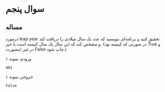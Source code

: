 # سوال پنجم
## مساله
درمورد leap year تحقیق کنید و برنامه‌ای بنویسید که عدد یک سال میلادی را دریافت کند و مشخص کند که این سال یک سال کبیسه است یا خیر. (در صورتی که کبیسه بود True و در غیر اینصورت False چاپ شود.)

ورودی نمونه ۱

	401

خروجی نمونه ۱

	False

